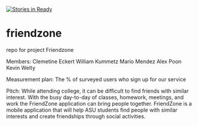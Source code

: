 [![Stories in Ready](https://badge.waffle.io/asu-cis-capstone/friendzone.png?label=ready&title=Ready)](https://waffle.io/asu-cis-capstone/friendzone)
# friendzone
repo for project Friendzone

Members:
Clemetine Eckert
William Kummetz
Mario Mendez
Alex Poon
Kevin Welty

Measurement plan: The % of surveyed users who sign up for our service

Pitch:
While attending college, it can be difficult to find friends with similar interest. With the busy day-to-day of classes, homework, meetings, and work the FriendZone application can bring people together. FriendZone is a mobile application that will help ASU students find people with similar interests and create friendships through social activities. 
